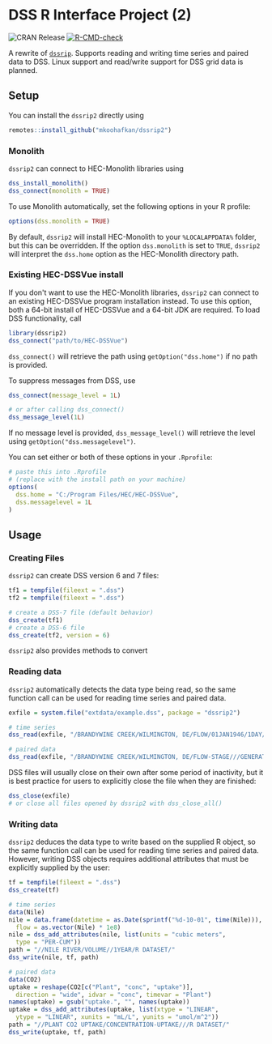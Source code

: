 # DSS R Interface Project (2)

  <!-- badges: start -->
  ![CRAN Release](https://www.r-pkg.org/badges/version-last-release/dssrip2)
  [![R-CMD-check](https://github.com/mkoohafkan/dssrip2/actions/workflows/R-CMD-check.yaml/badge.svg)](https://github.com/mkoohafkan/dssrip2/actions/workflows/R-CMD-check.yaml)
  <!-- badges: end -->

A rewrite of [`dssrip`](https://github.com/eheisman/dssrip). Supports
reading and writing time series and paired data to DSS. Linux support
and read/write support for DSS grid data is planned.


## Setup

You can install the `dssrip2` directly using

```r
remotes::install_github("mkoohafkan/dssrip2")
```

### Monolith

`dssrip2` can connect to HEC-Monolith libraries using

```r
dss_install_monolith()
dss_connect(monolith = TRUE)
```

To use Monolith automatically, set the following
options in your R profile:

```r
options(dss.monolith = TRUE)
```

By default, `dssrip2` will install HEC-Monolith to your
`%LOCALAPPDATA%` folder, but this can be overridden. If the option
`dss.monolith` is set to `TRUE`, `dssrip2` will interpret the
`dss.home` option as the HEC-Monolith directory path.

### Existing HEC-DSSVue install

If you don't want to use the HEC-Monolith libraries, `dssrip2` can
connect to an existing HEC-DSSVue program installation instead.
To use this option, both a 64-bit install of HEC-DSSVue and a 64-bit
JDK are required. To load DSS functionality, call

```r
library(dssrip2)
dss_connect("path/to/HEC-DSSVue")
```

`dss_connect()` will retrieve the path using `getOption("dss.home")` 
if no path is provided. 

To suppress messages from DSS, use

```r
dss_connect(message_level = 1L)

# or after calling dss_connect()
dss_message_level(1L)
```

If no message level is provided, `dss_message_level()` will retrieve
the level using `getOption("dss.messagelevel")`.

You can set either or both of these options in your `.Rprofile`:

```r
# paste this into .Rprofile
# (replace with the install path on your machine)
options(
  dss.home = "C:/Program Files/HEC/HEC-DSSVue",
  dss.messagelevel = 1L
)
```


## Usage

### Creating Files

`dssrip2` can create DSS version 6 and 7 files:

```r
tf1 = tempfile(fileext = ".dss")
tf2 = tempfile(fileext = ".dss")

# create a DSS-7 file (default behavior)
dss_create(tf1)
# create a DSS-6 file
dss_create(tf2, version = 6)
```

`dssrip2` also provides methods to convert 


### Reading data

`dssrip2` automatically detects the data type being read, so the same
function call can be used for reading time series and paired data.

```r
exfile = system.file("extdata/example.dss", package = "dssrip2")

# time series
dss_read(exfile, "/BRANDYWINE CREEK/WILMINGTON, DE/FLOW/01JAN1946/1DAY/USGS/")

# paired data
dss_read(exfile, "/BRANDYWINE CREEK/WILMINGTON, DE/FLOW-STAGE///GENERATED DATA PAIRS/")
```

DSS files will usually close on their own after some period of
inactivity, but it is best practice for users to explicitly close the
file when they are finished:

```r
dss_close(exfile)
# or close all files opened by dssrip2 with dss_close_all()
```

### Writing data

`dssrip2` deduces the data type to write based on the supplied
R object, so the same function call can be used for reading time
series and paired data. However, writing DSS objects requires
additional attributes that must be explicitly supplied by the user:

```r
tf = tempfile(fileext = ".dss")
dss_create(tf)

# time series
data(Nile)
nile = data.frame(datetime = as.Date(sprintf("%d-10-01", time(Nile))),
  flow = as.vector(Nile) * 1e8)
nile = dss_add_attributes(nile, list(units = "cubic meters",
  type = "PER-CUM"))
path = "//NILE RIVER/VOLUME//1YEAR/R DATASET/"
dss_write(nile, tf, path)

# paired data
data(CO2)
uptake = reshape(CO2[c("Plant", "conc", "uptake")],
  direction = "wide", idvar = "conc", timevar = "Plant")
names(uptake) = gsub("uptake.", "", names(uptake))
uptake = dss_add_attributes(uptake, list(xtype = "LINEAR",
  ytype = "LINEAR", xunits = "mL/L", yunits = "umol/m^2"))
path = "//PLANT CO2 UPTAKE/CONCENTRATION-UPTAKE///R DATASET/"
dss_write(uptake, tf, path)
```
